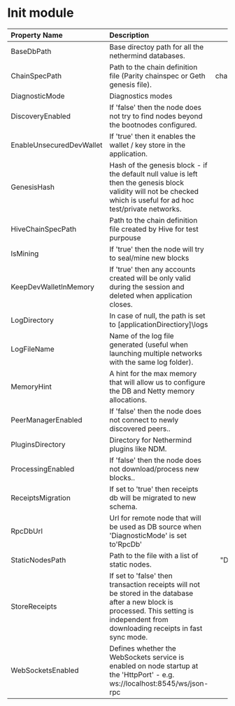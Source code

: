 # Init module

| Property Name | Description | Default |
| :--- | :--- | ---: |
| BaseDbPath | Base directoy path for all the nethermind databases. | "db" |
| ChainSpecPath | Path to the chain definition file \(Parity chainspec or Geth genesis file\). | chainspec/foundation.json |
| DiagnosticMode | Diagnostics modes | None |
| DiscoveryEnabled | If 'false' then the node does not try to find nodes beyond the bootnodes configured. | true |
| EnableUnsecuredDevWallet | If 'true' then it enables the wallet / key store in the application. | false |
| GenesisHash | Hash of the genesis block - if the default null value is left then the genesis block validity will not be checked which is useful for ad hoc test/private networks. | null |
| HiveChainSpecPath | Path to the chain definition file created by Hive for test purpouse | chainspec/test.json |
| IsMining | If 'true' then the node will try to seal/mine new blocks | false |
| KeepDevWalletInMemory | If 'true' then any accounts created will be only valid during the session and deleted when application closes. | false |
| LogDirectory | In case of null, the path is set to \[applicationDirectiory\]\logs | logs |
| LogFileName | Name of the log file generated \(useful when launching multiple networks with the same log folder\). | "log.txt" |
| MemoryHint | A hint for the max memory that will allow us to configure the DB and Netty memory allocations. | null |
| PeerManagerEnabled | If 'false' then the node does not connect to newly discovered peers.. | true |
| PluginsDirectory | Directory for Nethermind plugins like NDM. | plugins |
| ProcessingEnabled | If 'false' then the node does not download/process new blocks.. | true |
| ReceiptsMigration | If set to 'true' then receipts db will be migrated to new schema. | false |
| RpcDbUrl | Url for remote node that will be used as DB source when 'DiagnosticMode' is set to'RpcDb' |  |
| StaticNodesPath | Path to the file with a list of static nodes. | "Data/static-nodes.json" |
| StoreReceipts | If set to 'false' then transaction receipts will not be stored in the database after a new block is processed. This setting is independent from downloading receipts in fast sync mode. | true |
| WebSocketsEnabled | Defines whether the WebSockets service is enabled on node startup at the 'HttpPort' - e.g. ws://localhost:8545/ws/json-rpc | false |


